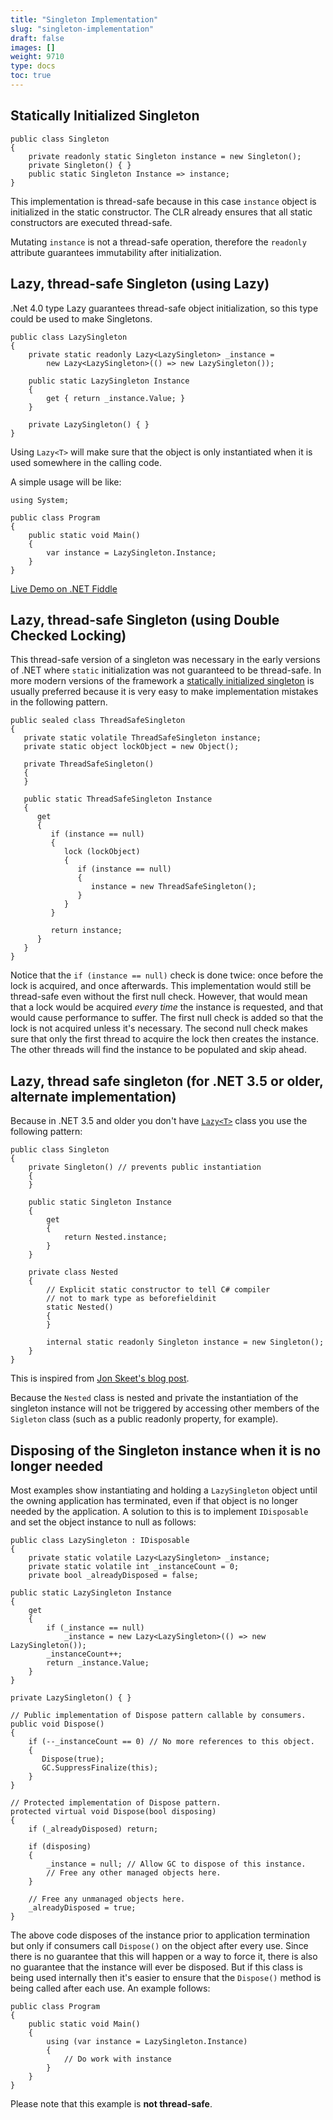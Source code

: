 ```yaml
---
title: "Singleton Implementation"
slug: "singleton-implementation"
draft: false
images: []
weight: 9710
type: docs
toc: true
---
```


## Statically Initialized Singleton
    public class Singleton
    {
        private readonly static Singleton instance = new Singleton();
        private Singleton() { }
        public static Singleton Instance => instance;
    }

This implementation is thread-safe because in this case `instance` object is initialized in the static constructor. The CLR already ensures that all static constructors are executed thread-safe.

Mutating `instance` is not a thread-safe operation, therefore the `readonly` attribute guarantees immutability after initialization.

## Lazy, thread-safe Singleton (using Lazy<T>)
.Net 4.0 type Lazy<T> guarantees thread-safe object initialization, so this type could be used to make Singletons.


    public class LazySingleton
    {
        private static readonly Lazy<LazySingleton> _instance =
            new Lazy<LazySingleton>(() => new LazySingleton());
     
        public static LazySingleton Instance
        {
            get { return _instance.Value; }
        }

        private LazySingleton() { }
    }

Using `Lazy<T>` will make sure that the object is only instantiated when it is used somewhere in the calling code.

A simple usage will be like:

    using System;
                        
    public class Program
    {
        public static void Main()
        {
            var instance = LazySingleton.Instance;
        }
    }

[Live Demo on .NET Fiddle][1]

  [1]: https://dotnetfiddle.net/oHVpK3

## Lazy, thread-safe Singleton (using Double Checked Locking)
This thread-safe version of a singleton was necessary in the early versions of .NET where `static` initialization was not guaranteed to be thread-safe. In more modern versions of the framework a [statically initialized singleton](https://www.wikiod.com/docs/c%23/1192/singleton-implementation/3863/statically-initialized-singleton) is usually preferred because it is very easy to make implementation mistakes in the following pattern.

    public sealed class ThreadSafeSingleton
    {
       private static volatile ThreadSafeSingleton instance;
       private static object lockObject = new Object();
    
       private ThreadSafeSingleton()
       {
       }
    
       public static ThreadSafeSingleton Instance
       {
          get 
          {
             if (instance == null) 
             {
                lock (lockObject) 
                {
                   if (instance == null)
                   {
                      instance = new ThreadSafeSingleton();
                   }
                }
             }
    
             return instance;
          }
       }
    }

Notice that the `if (instance == null)` check is done twice: once before the lock is acquired, and once afterwards. This implementation would still be thread-safe even without the first null check. However, that would mean that a lock would be acquired *every time* the instance is requested, and that would cause performance to suffer. The first null check is added so that the lock is not acquired unless it's necessary. The second null check makes sure that only the first thread to acquire the lock then creates the instance. The other threads will find the instance to be populated and skip ahead.

## Lazy, thread safe singleton (for .NET 3.5 or older, alternate implementation)
Because in .NET 3.5 and older you don't have [`Lazy<T>`][1] class you use the following pattern:

    public class Singleton
    {
        private Singleton() // prevents public instantiation
        {
        }
    
        public static Singleton Instance
        {
            get
            {
                return Nested.instance;
            }
        }
        
        private class Nested
        {
            // Explicit static constructor to tell C# compiler
            // not to mark type as beforefieldinit
            static Nested()
            {
            }
    
            internal static readonly Singleton instance = new Singleton();
        }
    }

This is inspired from [Jon Skeet's blog post][2].

Because the `Nested` class is nested and private the instantiation of the singleton instance will not be triggered by accessing other members of the `Sigleton` class (such as a public readonly property, for example).


  [1]: https://msdn.microsoft.com/en-us/library/dd642331(v=vs.110).aspx
  [2]: http://www.yoda.arachsys.com/csharp/singleton.html

## Disposing of the Singleton instance when it is no longer needed
Most examples show instantiating and holding a `LazySingleton` object until the owning application has terminated, even if that object is no longer needed by the application. A solution to this is to implement `IDisposable` and set the object instance to null as follows:

    public class LazySingleton : IDisposable
    {
        private static volatile Lazy<LazySingleton> _instance;
        private static volatile int _instanceCount = 0;
        private bool _alreadyDisposed = false;
 
    public static LazySingleton Instance
    {
        get
        {
            if (_instance == null)
                _instance = new Lazy<LazySingleton>(() => new LazySingleton());
            _instanceCount++;
            return _instance.Value;
        }
    }

    private LazySingleton() { }

    // Public implementation of Dispose pattern callable by consumers.
    public void Dispose()
    { 
        if (--_instanceCount == 0) // No more references to this object.
        {       
           Dispose(true);
           GC.SuppressFinalize(this);           
        }
    }
   
    // Protected implementation of Dispose pattern.
    protected virtual void Dispose(bool disposing)
    {
        if (_alreadyDisposed) return; 
      
        if (disposing) 
        {
            _instance = null; // Allow GC to dispose of this instance.
            // Free any other managed objects here.
        }
      
        // Free any unmanaged objects here.
        _alreadyDisposed = true;
    }

The above code disposes of the instance prior to application termination but only if consumers call `Dispose()` on the object after every use. Since there is no guarantee that this will happen or a way to force it, there is also no guarantee that the instance will ever be disposed. But if this class is being used internally then it's easier to ensure that the `Dispose()` method is being called after each use. An example follows:

    public class Program
    {
        public static void Main()
        {
            using (var instance = LazySingleton.Instance)
            {
                // Do work with instance
            }
        }
    }

Please note that this example is **not thread-safe**.

